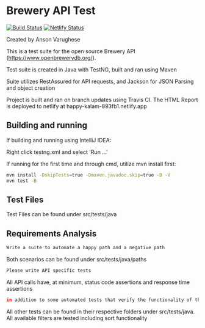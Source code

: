 # Brewery API Test 
[![Build Status](https://travis-ci.org/avarugh1/brewerytestsuite.svg?branch=master)](https://travis-ci.org/avarugh1/brewerytestsuite)
[![Netlify Status](https://api.netlify.com/api/v1/badges/91a59f32-c5f9-43ae-bf79-10afa1ed317d/deploy-status)](https://app.netlify.com/sites/happy-kalam-893fb1/deploys)

Created by Anson Varughese

This is a test suite for the open source Brewery API (https://www.openbrewerydb.org/). 

Test suite is created in Java with TestNG, built and ran using Maven

Suite utilizes RestAssured for API requests, and Jackson for JSON Parsing and object creation

Project is built and ran on branch updates using Travis CI. 
The HTML Report is deployed to netlify at happy-kalam-893fb1.netlify.app

## Building and running

If building and running using IntelliJ IDEA:

Right click testng.xml and select 'Run ...'

If running for the first time and through cmd, utilize mvn install first:
```bash
mvn install -DskipTests=true -Dmaven.javadoc.skip=true -B -V
mvn test -B
```

## Test Files

Test Files can be found under src/tests/java

## Requirements Analysis

```bash
Write a suite to automate a happy path and a negative path
```
Both scenarios can be found under src/tests/java/paths
```bash
Please write API specific tests
```
All API calls have, at minimum, status code assertions and response time assertions
```bash
in addition to some automated tests that verify the functionality of the search bar, auto suggester
```
All other tests can be found in their respective folders under src/tests/java. 
All available filters are tested including sort functionality